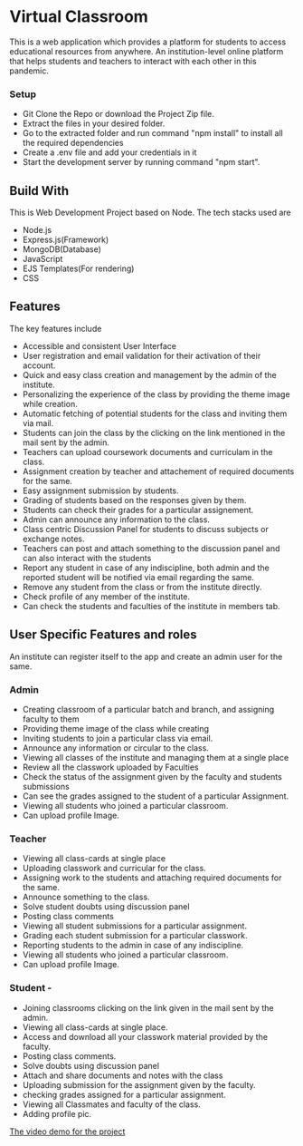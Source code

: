# Virtual Classroom
This is a web application which provides a platform for students to access educational resources from anywhere. 
An institution-level online platform that helps students and teachers to interact with each other in this pandemic.

### Setup

* Git Clone the Repo or download the Project Zip file.
* Extract the files in your desired folder.
* Go to the extracted folder and run command "npm install" to install all the required dependencies
* Create a .env file and add your credentials in it
* Start the development server by running command "npm start".


## Build With

This is Web Development Project based on Node. The tech stacks used are 
   * Node.js
   * Express.js(Framework)
   * MongoDB(Database)
   * JavaScript
   * EJS Templates(For rendering)
   * CSS

## Features
The key features include

* Accessible and consistent User Interface
* User registration and email validation for their activation of their account.
* Quick and easy class creation and management by the admin of the institute.
* Personalizing the experience of the class by providing the theme image while creation.
* Automatic fetching of potential students for the class and inviting them via mail.
* Students can join the class by the clicking on the link mentioned in the mail sent by the admin.
* Teachers can upload coursework documents and curriculam in the class.
* Assignment creation by teacher and attachement of required documents for the same. 
* Easy assignment submission by students.
* Grading of students based on the responses given by them.
* Students can check their grades for a particular assignement.
* Admin can announce any information to the class.
* Class centric Discussion Panel for students to discuss subjects or exchange notes.
* Teachers can post and attach something to the discussion panel and can also interact with the students
* Report any student in case of any indiscipline, both admin and the reported student will be notified via email regarding the same.
* Remove any student from the class or from the institute directly.
* Check profile of any member of the institute.
* Can check the students and faculties of the institute in members tab.

## User Specific Features and roles
An institute can register itself to the app and create an admin user for the same.

### Admin

* Creating classroom of a particular batch and branch, and assigning faculty to them 
* Providing theme image of the class while creating
* Inviting students to join a particular class via email.
* Announce any information or circular to the class.
* Viewing all classes of the institute and managing them at a single place
* Review all the classwork uploaded by Faculties 
* Check the status of the assignment given by the faculty and students submissions
* Can see the grades assigned to the student of a particular Assignment.
* Viewing all students who joined a particular classroom.
* Can upload profile Image.

### Teacher

* Viewing all class-cards at single place
* Uploading classwork and curricular for the class.
* Assigning work to the students and attaching required documents for the same.
* Announce something to the class.
* Solve student doubts using discussion panel
* Posting class comments
* Viewing all student submissions for a particular assignment.
* Grading each student submission for a particular classwork.
* Reporting students to the admin in case of any indiscipline.
* Viewing all students who joined a particular classroom.
* Can upload profile Image.

### Student - 
* Joining classrooms clicking on the link given in the mail sent by the admin.
* Viewing all class-cards at single place.
* Access and download all your classwork material provided by the faculty.
* Posting class comments.
* Solve doubts using discussion panel
* Attach and share documents and notes with the class
* Uploading submission for the assignment given by the faculty.
* checking grades assigned for a particular assignment.
* Viewing all Classmates and faculty of the class.
* Adding profile pic.
  
[The video demo for the project](https://www.youtube.com/watch?v=-WnWxI7arfI)